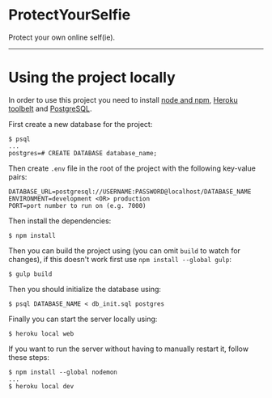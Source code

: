 # ProtectYourSelfie
Protect your own online self(ie).

* * *

# Using the project locally
In order to use this project you need to install [node and npm](https://nodejs.org/en/),
[Heroku toolbelt](https://devcenter.heroku.com/articles/heroku-cli) and
[PostgreSQL](https://www.postgresql.org/download/).

First create a new database for the project:
```
$ psql
...
postgres=# CREATE DATABASE database_name;
```

Then create `.env` file in the root of the project with the following key-value pairs:
```
DATABASE_URL=postgresql://USERNAME:PASSWORD@localhost/DATABASE_NAME
ENVIRONMENT=development <OR> production
PORT=port number to run on (e.g. 7000)
```

Then install the dependencies:
```
$ npm install
```

Then you can build the project using (you can omit `build` to watch for changes), if this doesn't work first use `npm install --global gulp`:
```
$ gulp build
```

Then you should initialize the database using:
```
$ psql DATABASE_NAME < db_init.sql postgres
```

Finally you can start the server locally using:
```
$ heroku local web
```

If you want to run the server without having to manually restart it, follow these steps:
```
$ npm install --global nodemon
...
$ heroku local dev
```
